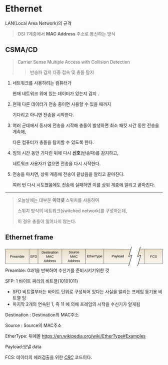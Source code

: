 # Ethernet
LAN(Local Area Network)의 규격

> OSI 7계층에서 **MAC Address** 주소로 통신하는 방식


##  CSMA/CD 
> Carrier Sense Multiple Access with Collision Detection
>> 반송파 감지 다중 접속 및 충돌 탐지

1. 네트워크를 사용하려는 컴퓨터가 
    
    현재 네트워크 위에 있는 데이터가 있는지 감지 .
    
2.  현재 다른 데이터가 전송 중이면 사용할 수 있을 때까지

    기다리고 아니면 전송을 시작한다.
3. 여러 군데에서 동시에 전송을 시작해 충돌이 발생하면 최소 
    패킷 시간 동안 전송을 계속해, 

    다른 컴퓨터가 충돌을 탐지할 수 있도록 한다.

4. 임의 시간 동안 기다린 뒤에 다시 **신호**(반송파)를           감지하고,

     네트워크 사용자가 없으면 전송을 다시 시작한다.
5. 전송을 마치면, 상위 계층에 전송이 끝났음을 알리고 끝마친다.

    여러 번 다시 시도했음에도 전송에 실패하면 이를 상위 계층에 알리고 끝마친다.
---
>  오늘날에는 대부분 **이더넷** 스위치를 사용하여 
>
> 스위치 방식의 네트워크(switched network)를 구성하는데,
>
> 이 경우 충돌이 일어나지 않는다.

## Ethernet frame

![Ethernet](./imgs/ethernetframe.png)
Preamble: 0과1을 반복하여 수신기를 준비시키기위한 것

SFP: 1 바이트 짜리의 비트열(10101011)
- SFD 비트열부터는 바이트 단위로 구성되어 있다는 
     사실을 알리는 프레임 동기용 비트열 임
- 마지막 2개의 연속된 1, 즉 11 에 의해 프레임의 시작을 수신기가 알게됨

Destination : Destination의 MAC주소

Source : Source의 MAC주소

EtherType: 뒤에올     https://en.wikipedia.org/wiki/EtherType#Examples

Payload:보낼 data

FCS: 데이터의 에러검출을 위한 [*CRC*](http://www.ktword.co.kr/abbr_view.php?nav=&m_temp1=603&id=744) 코드이다.



